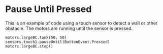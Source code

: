 # Pause Until Pressed

This is an example of code using a touch sensor to detect a wall or other obstacle. The motors are running until the sensor is pressed.

```blocks
motors.largeBC.tank(50, 50)
sensors.touch1.pauseUntil(ButtonEvent.Pressed)
motors.largeBC.stop()
```